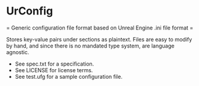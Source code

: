 # UrConfig
= Generic configuration file format based on Unreal Engine .ini file format =

Stores key-value pairs under sections as plaintext. Files are easy to modify by hand, and since there is no mandated type system, are language agnostic.

* See spec.txt for a specification.
* See LICENSE for license terms.
* See test.ufg for a sample configuration file.
